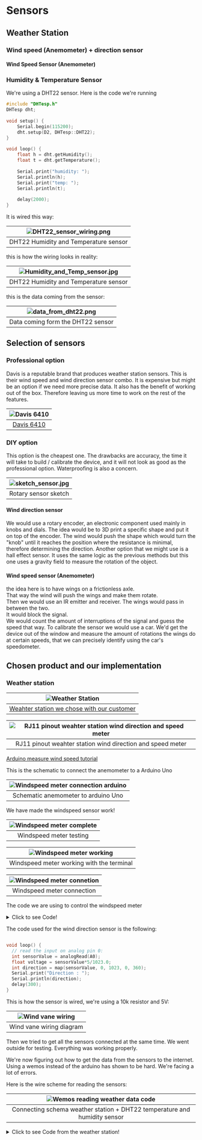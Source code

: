 # Sensors

## Weather Station

### Wind speed (Anemometer) + direction sensor

#### Wind Speed Sensor (Anemometer)

### Humidity & Temperature Sensor

We're using a DHT22 sensor.
Here is the code we're running

```cpp
#include "DHTesp.h"
DHTesp dht;
 
void setup() {
    Serial.begin(115200);
    dht.setup(D2, DHTesp::DHT22);
}
 
void loop() {
    float h = dht.getHumidity();
    float t = dht.getTemperature();
 
    Serial.print("humidity: ");
    Serial.println(h);
    Serial.print("temp: ");
    Serial.println(t);
 
    delay(2000);
}
```

It is wired this way:  

|![DHT22_sensor_wiring.png](../DHT22_sensor_wiring.png)|
| :-:|
|DHT22 Humidity and Temperature sensor|  

this is how the wiring looks in reality:  

|![Humidity_and_Temp_sensor.jpg](../Humidity_and_Temp_sensor.jpg)|
| :-:|
|DHT22 Humidity and Temperature sensor|  

this is the data coming from the sensor:  

|![data_from_dht22.png](../data_from_dht22.png)|
| :-:|
|Data coming form the DHT22 sensor|  

## Selection of sensors

### Professional option

Davis is a reputable brand that produces weather station sensors.
This is their wind speed and wind direction sensor combo. It is expensive but might be an option if we need more precise data.
It also has the benefit of working out of the box. Therefore leaving us more time to work on the rest of the features.

<center>

|![Davis 6410](../6410.jpg)|
| :-:|
|[Davis 6410](https://www.davis-europe.nl/product/davis-6410-anemometer-for-vantage-pro2-vantage-pro/)|

</center>

### DIY option

This option is the cheapest one. The drawbacks are accuracy, the time it will take to build / calibrate the device, and it will not look as good as the professional option. Waterproofing is also a concern.

<center>

|![sketch_sensor.jpg](../sketch_sensor.jpg)|
| :-:|
|Rotary sensor sketch|

</center>

#### Wind direction sensor

We would use a rotary encoder, an electronic component used mainly in knobs and dials. The idea would be
to 3D print a specific shape and put it on top of the encoder.
The wind would push the shape which would turn the "knob" until it reaches the position where
the resistance is minimal, therefore determining the direction.
Another option that we might use is a hall effect sensor. It uses the same logic as the previous methods
but this one uses a gravity field to measure the rotation of the object.

#### Wind speed sensor (Anemometer)

the idea here is to have wings on a frictionless axle.  
That way the wind will push the wings and make them rotate.  
Then we would use an IR emitter and receiver. The wings would pass in between the two.  
It would block the  signal.  
We would count the amount of interruptions of the signal and guess the speed that way.
To calibrate the sensor we would use a car. We'd get the device out of the window and measure the amount of rotations the wings do at certain speeds, that we can precisely identify using the car's speedometer.

## Chosen product and our implementation

### Weather station

|![Weather Station](../weather_station_we_choosed_with_customer.png)|
| :-:|
|[Weahter station we chose with our customer](https://www.robotshop.com/nl/nl/sparkfun-weermeterset.html)|

| ![RJ11 pinout weahter station wind direction and speed meter](../Weather_station_connector_rj11.jpg)|
| :-------------------------------------------------------: |
|RJ11 pinout weahter station wind direction and speed meter|

[Arduino measure wind speed tutorial](https://www.aeq-web.com/arduino-anemometer-wind-sensor/?lang=en)

This is the schematic to connect the anemometer to a Arduino Uno

| ![Windspeed meter connection arduino](../Anemometer_connection_arduino.png) |
| :----------------------------------------------------------------------: |
|                   Schematic anemometer to arduino Uno                    |

We have made the windspeed sensor work!

| ![Windspeed meter complete](../IMG_20220518_121711.jpg) |
| :--------------------------------------------------: |
|               Windspeed meter testing                |

| ![Windspeed meter working](../IMG_20220518_121700.jpg) |
| :-------------------------------------------------: |
|      Windspeed meter working with the terminal      |

| ![Windspeed meter connetion](../IMG_20220518_121705.jpg) |
| :---------------------------------------------------: |
|              Windspeed meter connection               |

The code we are using to control the windspeed meter

<details>
  <summary>Click to see Code!</summary>

```cpp
const int RecordTime = 3; //Define Measuring Time (Seconds)
const int SensorPin = 3;  //Define Interrupt Pin (2 or 3 @ Arduino Uno)

int InterruptCounter;
float WindSpeed;

void setup()
{
  Serial.begin(9600);
}

void loop() {
  meassure();
  Serial.print("Wind Speed: ");
  Serial.print(WindSpeed);       //Speed in km/h
  Serial.print(" km/h - ");
  Serial.print(WindSpeed / 3.6); //Speed in m/s
  Serial.println(" m/s");
}

void meassure() {
  InterruptCounter = 0;
  attachInterrupt(digitalPinToInterrupt(SensorPin), countup, RISING);
  delay(1000 * RecordTime);
  detachInterrupt(digitalPinToInterrupt(SensorPin));
  WindSpeed = (float)InterruptCounter / (float)RecordTime * 2.4;
}

void countup() {
  InterruptCounter++;
}
```

</details>

The code used for the wind direction sensor is the following:

```cpp

void loop() {
  // read the input on analog pin 0:
  int sensorValue = analogRead(A0);
  float voltage = sensorValue*5/1023.0;
  int direction = map(sensorValue, 0, 1023, 0, 360);
  Serial.print("Direction : ");
  Serial.println(direction);
  delay(300); 
}

```

This is how the sensor is wired, we're using a 10k resistor and 5V:

| ![Wind vane wiring](../wind_vane_wiring.png) |
| :---------------------------------------: |
|         Wind vane wiring diagram          |

Then we tried to get all the sensors connected at the same time. We went outside for testing. Everything was working properly.

We're now figuring out how to get the data from the sensors to the internet. Using a wemos instead of the arduino has shown to be hard. We're facing a lot of errors.

Here is the wire scheme for reading the sensors:

|           ![Wemos reading weather data code](../Fritzing%20wemos.png)           |
|:-------------------------------------------------------------------------:|
| Connecting schema weather station + DHT22 temperature and humidity sensor |

<details>
  <summary>Click to see Code from the weather station!</summary>

```cpp
#include "DHT.h"
#include <PubSubClient.h>
#include <ESP8266WiFi.h>
#include <DNSServer.h>
#include <ESP8266WebServer.h>
#include <ESP8266HTTPClient.h>
#include <ArduinoJson.h>

#define INTERVAL 30                                                 // Intervall of sending in seconds
// DHT
#define DHTPIN 4                                                    // DHT pin
#define DHTTYPE DHT22
//info config
//weather sensors

const byte   interruptPin = D8; // Or other pins that support an interrupt
unsigned int Debounce_Timer, Current_Event_Time, Last_Event_Time, Event_Counter;
float        WindSpeed;

const byte windSpeedPin = D8;
const byte windDirPin = A0;
// Initialize DHT sensor.
DHT dht(DHTPIN, DHTTYPE);

int status = WL_IDLE_STATUS;
unsigned int windcnt = 0;
unsigned int raincnt = 0;
unsigned long lastSend;

const char* ssid = "Ziggo_ittdesk";
const char* password = "dekey2017";

void setup_wifi() {
  // Connect WiFi
  Serial.print("Connecting to ");
  Serial.println(ssid);
  WiFi.hostname("Name");
  WiFi.begin(ssid, password);
 
  while (WiFi.status() != WL_CONNECTED) {
    delay(500);
    Serial.print("-");
    Serial.flush();
  }
  Serial.println("");
  Serial.println("WiFi connected");
 
  // Print the IP address
  Serial.print("IP address: ");
  Serial.println(WiFi.localIP());
}

//////////////// SETUP //////////////////////////////////////////////
void setup() {
  Serial.begin(115200);
  // pin for Wind speed
  pinMode(windSpeedPin, INPUT_PULLUP);
  noInterrupts();
  attachInterrupt(digitalPinToInterrupt(windSpeedPin), cntWindSpeed, RISING);
  timer0_isr_init();                             // Initialise Timer-0
  timer0_attachInterrupt(Timer_ISR);             // Goto the Timer_ISR function when an interrupt occurs
  timer0_write(ESP.getCycleCount() + 80000000L);
  pinMode(windDirPin, INPUT);
  interrupts();

  dht.begin();
  setup_wifi();
  delay(10);

  // send device attributes

  // Prepare a JSON payload string
  //     String payload = "{";
  //     payload += "\"Device\":"; payload += device_model; payload += ",";
  //     payload += "\"Firmware\":"; payload += software_version; payload += ",";
  //     payload += "\"Sensors\":"; payload += "DHT22 - Wind Speed";
  //     payload += "}";

}

//////////////// LOOP //////////////////////////////////////////////
void loop() {
  getAndSendTemperatureAndHumidityData();
  delay(1000);
}

//////////////// Functions //////////////////////////////////////////

void setup_wifi() {
  // Connect WiFi
  Serial.print("Connecting to ");
  Serial.println(ssid);
  WiFi.hostname("Name");
  WiFi.begin(ssid, password);
 
  while (WiFi.status() != WL_CONNECTED) {
    delay(500);
    Serial.print("-");
    Serial.flush();
  }
  Serial.println("");
  Serial.println("WiFi connected");
 
  // Print the IP address
  Serial.print("IP address: ");
  Serial.println(WiFi.localIP());
}

void httpPOSTRequest(const char* serverName, char* httpRequestData){
  WiFiClient client;
  HTTPClient http;
  http.useHTTP10(true);
  http.begin(client, serverName);
    // Specify content-type header
  http.addHeader("Content-Type", "application/x-www-form-urlencoded");
  // Data to send with HTTP POST
  http.addHeader("Content-Type", "application/json");
  int httpResponseCode = http.POST(httpRequestData);
  //int httpResponseCode = http.POST("{\"api_key\":\"tPmAT5Ab3j7F9\",\"sensor\":\"BME280\",\"value1\":\"24.25\",\"value2\":\"49.54\",\"value3\":\"1005.14\"}");
  
  Serial.print("HTTP Response code: ");
  Serial.println(httpResponseCode);
  http.end();
}

void getAndSendTemperatureAndHumidityData()
{
  Serial.println("Collecting Weather data.");

  // Reading temperature or humidity takes about 250 milliseconds!
  float h = dht.readHumidity();
  // Read temperature as Celsius (the default)
  float t = dht.readTemperature();

  // Check if any reads failed and exit early (to try again).
  if (false) {
    Serial.println("Failed to read from DHT sensor!");
    delay(1000);
    lastSend = millis() - INTERVAL * 1000;
    return;
  }

  //Calculate Wind Speed (klicks/interval * 2,4 kmh)
  float ws = WindSpeed;
  windcnt = 0;
  //Calculate Rain
  float r = (raincnt / 2) * 0.2794;
  raincnt = 0;
  // get wind direction
  float dirpin = analogRead(windDirPin) * (3.3 / 1023.0);
  String wd = "other";

  if (dirpin > 2.60 &&  dirpin < 2.70 ) {
    wd = "N";
  }
  if (dirpin > 1.60 &&  dirpin < 1.70 ) {
    wd = "NE";
  }
  if (dirpin > 0.30 &&  dirpin < 0.40 ) {
    wd = "E";
  }
  if (dirpin > 0.60 &&  dirpin < 0.70 ) {
    wd = "SE";
  }
  if (dirpin > 0.96 &&  dirpin < 1.06 ) {
    wd = "S";
  }
  if (dirpin > 2.10 &&  dirpin < 2.20 ) {
    wd = "SW";
  }
  if (dirpin > 3.15 &&  dirpin < 3.25 ) {
    wd = "W";
  }
  if (dirpin > 2.95 &&  dirpin < 3.05 ) {
    wd = "NW";
  }

  Serial.print("Humidity: ");
  Serial.print(h);
  Serial.print(" %\t");
  Serial.print("Temperature: ");
  Serial.print(t);
  Serial.print(" *C ");
  Serial.print("Windspeed: ");
  Serial.print(ws);
  Serial.print(" km/h ");
  Serial.print("Wind Direction: ");
  Serial.print(wd);
  Serial.print(" ");
  Serial.print("Rain: ");
  Serial.print(r);
  Serial.print(" mm ");


  String temperature = String(t);
  String humidity = String(h);
  String windspeed = String(ws);
  String winddir = String(wd);
  String rain = String(r);

  // Just debug messages
  Serial.print( "Sending Data : [" );
  Serial.print( temperature ); Serial.print( "," );
  Serial.print( humidity ); Serial.print( "," );
  Serial.print( windspeed ); Serial.print( "," );
  Serial.print( winddir ); Serial.print( "," );
  Serial.print( rain );
  Serial.print( "]   -> " );

  // Prepare a JSON payload string
  String payload = "{recordedTime: 0999-12-31T23:00:00.000:00";

  payload += "\"temperature\":"; payload += temperature; payload += ",";
  payload += "\"humidity\":"; payload += humidity; payload += ",";
  payload += "\"windSpeed\":"; payload += windspeed; payload += ",";
  payload += "\"windDirection\":"; payload += winddir; payload += ",";
  payload += "}";

  // Send payload
  char attributes[100];
  payload.toCharArray( attributes, 100 );
  //  client.publish( "v1/devices/me/telemetry", attributes );
  //  Serial.println( attributes );
  httpPOSTRequest(localhost:808/TrackTimeRecord/measurement/1, attributes);
  lastSend = millis();
}



ICACHE_RAM_ATTR void  cntWindSpeed(void) {
  if (!(millis() - Debounce_Timer) < 5) {
    Debounce_Timer = millis();                                        // Set debouncer to prevent false triggering
    Event_Counter++;
  }
}
void Timer_ISR (void) {                                                       // Timer reached zero, now re-load it to repeat
  timer0_write(ESP.getCycleCount() + 80000000L);                              // Reset the timer, do this first for timing accuracy
  WindSpeed = Event_Counter * 2.5 / 2;
  Event_Counter = 0;
}


void cntRain() {
  raincnt++;
}
```

</details>
